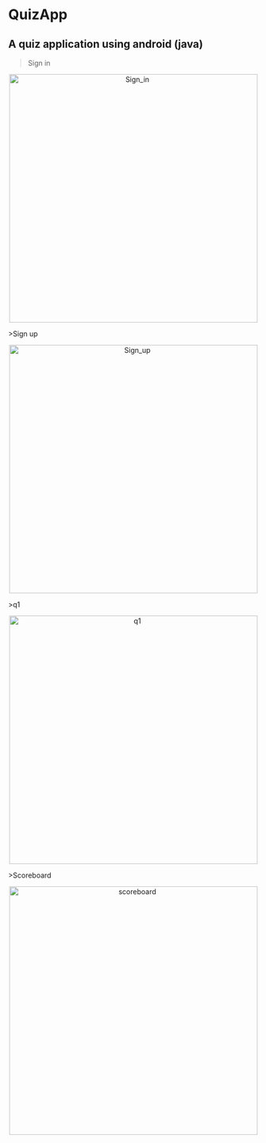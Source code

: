 # QuizApp
## A quiz application using android (java)
>Sign in
<p align="center">
<img alt="Sign_in" src="https://user-images.githubusercontent.com/78284492/162628529-2bc3a62d-46be-44f2-bbdf-c93b3bd2b725.jpg" width="500" height="500" />
</p>
>Sign up
<p align="center">
<img alt="Sign_up" src="https://user-images.githubusercontent.com/78284492/162619626-6f365eba-9897-41f5-87d0-4cf95d822f58.jpg" width="500" height="500" />
</p>
>q1
<p align="center">
<img alt="q1" src="https://user-images.githubusercontent.com/78284492/162619639-f7477e89-965b-49dd-8ac8-4a337da4d758.jpg" width="500" height="500" />
</p>
>Scoreboard
<p align="center">
<img alt="scoreboard" src="https://user-images.githubusercontent.com/78284492/162619652-ba8b0418-576f-4545-95c1-3279120ef6ce.jpg" width="500" height="500" />
</p>

